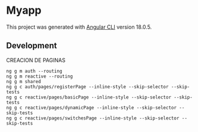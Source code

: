 # Myapp

This project was generated with [Angular CLI](https://github.com/angular/angular-cli) version 18.0.5.

## Development

CREACION DE PAGINAS

```
ng g m auth --routing
ng g m reactive --routing
ng g m shared
ng g c auth/pages/registerPage --inline-style --skip-selector --skip-tests
ng g c reactive/pages/basicPage --inline-style --skip-selector --skip-tests
ng g c reactive/pages/dynamicPage --inline-style --skip-selector --skip-tests
ng g c reactive/pages/switchesPage --inline-style --skip-selector --skip-tests
```
